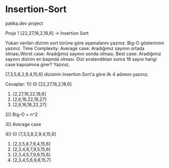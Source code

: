 # Insertion-Sort
patika.dev project

Proje 1
[22,27,16,2,18,6] -> Insertion Sort

Yukarı verilen dizinin sort türüne göre aşamalarını yazınız.
Big-O gösterimini yazınız.
Time Complexity: Average case: Aradığımız sayının ortada olması,Worst case: Aradığımız sayının sonda olması, Best case: Aradığımız sayının dizinin en başında olması.
Dizi sıralandıktan sonra 18 sayısı hangi case kapsamına girer? Yazınız.


[7,3,5,8,2,9,4,15,6] dizisinin Insertion Sort'a göre ilk 4 adımını yazınız.

Cevaplar: 
1))
  0) [22,27,16,2,18,6]
  1) [2,27,16,22,18,6]
  2) [2,6,16,22,18,27]
  3) [2,6,16,18,22,27]

2))
  Big-O = n^2
 
3)) 
  Average case
  
 4))
   0) [7,3,5,8,2,9,4,15,6]
   1) [2,3,5,8,7,9,4,15,6]
   2) [2,3,4,8,7,9,5,15,6]
   3) [2,3,4,5,7,9,8,15,6]
   4) [2,3,4,5,6,9,8,15,7]
